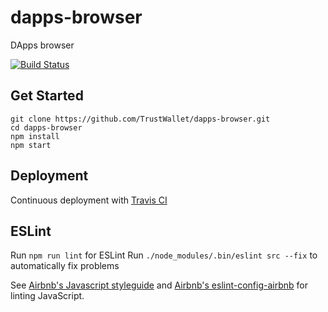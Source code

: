 # dapps-browser
DApps browser

[![Build Status](https://travis-ci.org/TrustWallet/dapps-browser.svg?branch=master)](https://travis-ci.org/TrustWallet/dapps-browser)

## Get Started
```
git clone https://github.com/TrustWallet/dapps-browser.git
cd dapps-browser
npm install
npm start
```

## Deployment
Continuous deployment with [Travis CI](https://travis-ci.org/TrustWallet/dapps-browser)

## ESLint
Run `npm run lint` for ESLint
Run `./node_modules/.bin/eslint src --fix` to automatically fix problems

See [Airbnb's Javascript styleguide](https://github.com/airbnb/javascript) and [Airbnb's eslint-config-airbnb](https://github.com/airbnb/javascript/tree/master/packages/eslint-config-airbnb) for linting JavaScript.
